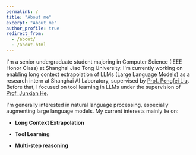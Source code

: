 ```yaml
---
permalink: /
title: "About me"
excerpt: "About me"
author_profile: true
redirect_from: 
  - /about/
  - /about.html
---
```


I'm a senior undergraduate student majoring in Computer Science (IEEE Honor Class) at Shanghai Jiao Tong University. I'm currently working on enabling long context extrapolation of LLMs (Large Language Models) as a research intern at Shanghai AI Laboratory, supervised by [Prof. Pengfei Liu](http://pfliu.com/). Before that, I focused on tool learning in LLMs under the supervision of [Prof. Junxian He](https://jxhe.github.io/).

I'm generally interested in natural language processing, especially augmenting large language models. My current interests mainly lie on:

- **Long Context Extrapolation**

- **Tool Learning**

- **Multi-step reasoning**
